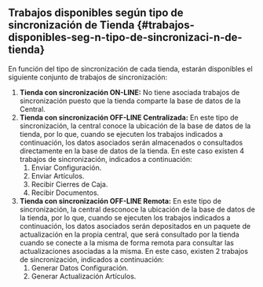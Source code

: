 ## Trabajos disponibles según tipo de sincronización de Tienda {#trabajos-disponibles-seg-n-tipo-de-sincronizaci-n-de-tienda}

En función del tipo de sincronización de cada tienda, estarán disponibles el siguiente conjunto de trabajos de sincronización:

1.  **Tienda con sincronización ON-LINE:** No tiene asociada trabajos de sincronización puesto que la tienda comparte la base de datos de la Central.
2.  **Tienda con sincronización OFF-LINE Centralizada:** En este tipo de sincronización, la central conoce la ubicación de la base de datos de la tienda, por lo que, cuando se ejecuten los trabajos indicados a continuación, los datos asociados serán almacenados o consultados directamente en la base de datos de la tienda. En este caso existen 4 trabajos de sincronización, indicados a continuación:
    1.  Enviar Configuración.
    2.  Enviar Artículos.
    3.  Recibir Cierres de Caja.
    4.  Recibir Documentos.
3.  **Tienda con sincronización OFF-LINE Remota:** En este tipo de sincronización, la central desconoce la ubicación de la base de datos de la tienda, por lo que, cuando se ejecuten los trabajos indicados a continuación, los datos asociados serán depositados en un paquete de actualización en la propia central, que será consultado por la tienda cuando se conecte a la misma de forma remota para consultar las actualizaciones asociadas a la misma. En este caso, existen 2 trabajos de sincronización, indicados a continuación:
    1.  Generar Datos Configuración.
    2.  Generar Actualización Artículos.